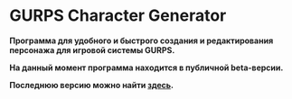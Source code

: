 # GURPS Character Generator
**Программа для удобного и быстрого создания и редактирования персонажа для игровой системы GURPS.**

**На данный момент программа находится в публичной beta-версии.**

**Последнюю версию можно найти [здесь](https://github.com/jokius/gurps_generator_java/releases).**
